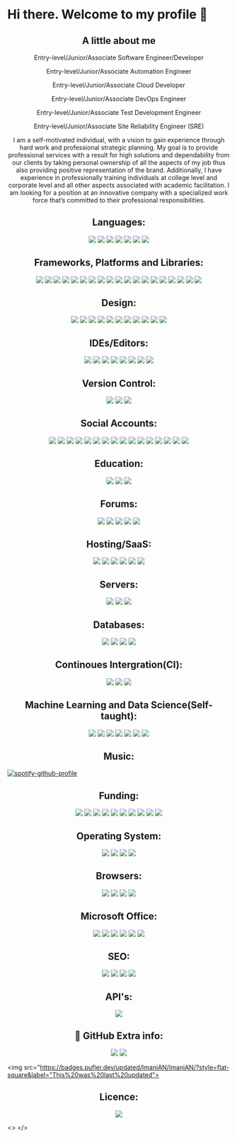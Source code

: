 <h1>
  Hi there. Welcome to my profile 👋
</h1>

<h2 align="center">A little about me</h2>
<p align="center">Entry-level/Junior/Associate Software Engineer/Developer</p>
<p align="center"Entry-level/Junior/Associate Application Developer</p>
<p align="center">Entry-level/Junior/Associate Automation Engineer</p>
<p align="center">Entry-level/Junior/Associate Cloud Developer</p>
<p align="center">Entry-level/Junior/Associate DevOps Engineer</p>
<p align="center">Entry-level/Junior/Associate Test Development Engineer</p>
<p align="center">Entry-level/Junior/Associate Site Reliability Engineer (SRE)</p>

<p align="center">I am a self-motivated individual, with a vision to gain experience through hard work and professional strategic planning. My goal is to provide professional services with a result for high solutions and dependability from our clients by taking personal ownership of all the aspects of my job thus also providing positive representation of the brand.  Additionally, I have experience in professionally training individuals at college level and corporate level and all other aspects associated with academic facilitation. I am looking for a position at an innovative company with a specialized work force that’s committed to their professional responsibilities.</p>

<h2 align="center">Languages:</h2>
  <p align="center">
    <img src="https://img.shields.io/badge/c%23-%23239120.svg?style=for-the-badge&logo=c-sharp&logoColor=white">
      <img src="https://img.shields.io/badge/css3-%231572B6.svg?style=for-the-badge&logo=css3&logoColor=white">
      <img src="https://img.shields.io/badge/dart-%230175C2.svg?style=for-the-badge&logo=dart&logoColor=white">
      <img src="https://img.shields.io/badge/html5-%23E34F26.svg?style=for-the-badge&logo=html5&logoColor=white">
      <img src="https://img.shields.io/badge/javascript-%23323330.svg?style=for-the-badge&logo=javascript&logoColor=%23F7DF1E">
      <img src="https://img.shields.io/badge/markdown-%23000000.svg?style=for-the-badge&logo=markdown&logoColor=white">
      <img src="https://img.shields.io/badge/python-3670A0?style=for-the-badge&logo=python&logoColor=ffdd54">
    </p>
      
<h2 align="center"> Frameworks, Platforms and Libraries:  </h2>
  <p align="center">
      <img src="https://img.shields.io/badge/.NET-5C2D91?style=for-the-badge&logo=.net&logoColor=white">
      <img src="https://img.shields.io/badge/Anaconda-%2344A833.svg?style=for-the-badge&logo=anaconda&logoColor=white">
      <img src="https://img.shields.io/badge/bootstrap-%23563D7C.svg?style=for-the-badge&logo=bootstrap&logoColor=white">
      <img src="https://img.shields.io/badge/chart.js-F5788D.svg?style=for-the-badge&logo=chart.js&logoColor=white">
      <img src="https://img.shields.io/badge/django-%23092E20.svg?style=for-the-badge&logo=django&logoColor=white">
      <img src="https://img.shields.io/badge/DJANGO-REST-ff1709?style=for-the-badge&logo=django&logoColor=white&color=ff1709&labelColor=gray">
      <img src="https://img.shields.io/badge/flask-%23000.svg?style=for-the-badge&logo=flask&logoColor=white">
      <img src="https://img.shields.io/badge/Flutter-%2302569B.svg?style=for-the-badge&logo=Flutter&logoColor=white">
      <img src="https://img.shields.io/badge/jquery-%230769AD.svg?style=for-the-badge&logo=jquery&logoColor=white">
      <img src="https://img.shields.io/badge/less-2B4C80?style=for-the-badge&logo=less&logoColor=white">
      <img src="https://img.shields.io/badge/Next-black?style=for-the-badge&logo=next.js&logoColor=white">
      <img src="https://img.shields.io/badge/node.js-6DA55F?style=for-the-badge&logo=node.js&logoColor=white">
      <img src="https://img.shields.io/badge/Nuxt-black?style=for-the-badge&logo=nuxt.js&logoColor=white">
      <img src="https://img.shields.io/badge/react-%2320232a.svg?style=for-the-badge&logo=react&logoColor=%2361DAFB">
      <img src="https://img.shields.io/badge/SASS-hotpink.svg?style=for-the-badge&logo=SASS&logoColor=white">
      <img src="https://img.shields.io/badge/symfony-%23000000.svg?style=for-the-badge&logo=symfony&logoColor=white">
      <img src="https://img.shields.io/badge/svelte-%23f1413d.svg?style=for-the-badge&logo=svelte&logoColor=white">
      <img src="https://img.shields.io/badge/tailwindcss-%2338B2AC.svg?style=for-the-badge&logo=tailwind-css&logoColor=white">
      <img src="https://img.shields.io/badge/webpack-%238DD6F9.svg?style=for-the-badge&logo=webpack&logoColor=black">
      </p>
      
<h2 align="center"> Design:  </h2>
  <p align="center">
      <img src="https://img.shields.io/badge/Adobe%20Acrobat%20Reader-EC1C24.svg?style=for-the-badge&logo=Adobe%20Acrobat%20Reader&logoColor=white">
      <img src="https://img.shields.io/badge/Adobe%20Dreamweaver-FF61F6.svg?style=for-the-badge&logo=Adobe%20Dreamweaver&logoColor=white">
      <img src="https://img.shields.io/badge/Adobe%20Fonts-000B1D.svg?style=for-the-badge&logo=Adobe%20Fonts&logoColor=white">
      <img src="https://img.shields.io/badge/adobeillustrator-%23FF9A00.svg?style=for-the-badge&logo=adobeillustrator&logoColor=white">
   <img src="https://img.shields.io/badge/adobephotoshop-%2331A8FF.svg?style=for-the-badge&logo=adobephotoshop&logoColor=white">
   <img src="https://img.shields.io/badge/Canva-%2300C4CC.svg?style=for-the-badge&logo=Canva&logoColor=white">
   <img src="https://img.shields.io/badge/figma-%23F24E1E.svg?style=for-the-badge&logo=figma&logoColor=white">
   <img src="https://img.shields.io/badge/Gimp-657D8B?style=for-the-badge&logo=gimp&logoColor=FFFFFF">
   <img src="https://img.shields.io/badge/Inkscape-e0e0e0?style=for-the-badge&logo=inkscape&logoColor=080A13">
   <img src="https://img.shields.io/badge/invision-FF3366?style=for-the-badge&logo=invision&logoColor=white">
   <img src="https://img.shields.io/badge/Sketch-FFB387?style=for-the-badge&logo=sketch&logoColor=blac">

<h2 align="center"> IDEs/Editors:  </h2>
  <p align="center">
   <img src="https://img.shields.io/badge/Android%20Studio-3DDC84.svg?style=for-the-badge&logo=android-studio&logoColor=white">
   <img src="https://img.shields.io/badge/Atom-%2366595C.svg?style=for-the-badge&logo=atom&logoColor=white">
   <img src="https://img.shields.io/badge/CodePen-white?style=for-the-badge&logo=codepen&logoColor=black">
   <img src="https://img.shields.io/badge/jupyter-%23FA0F00.svg?style=for-the-badge&logo=jupyter&logoColor=white">
   <img src="https://img.shields.io/badge/pycharm-143?style=for-the-badge&logo=pycharm&logoColor=black&color=black&labelColor=green">
   <img src="https://img.shields.io/badge/sublime_text-%23575757.svg?style=for-the-badge&logo=sublime-text&logoColor=important">
   <img src="https://img.shields.io/badge/Visual%20Studio%20Code-0078d7.svg?style=for-the-badge&logo=visual-studio-code&logoColor=white">
   <img src="https://img.shields.io/badge/Visual%20Studio-5C2D91.svg?style=for-the-badge&logo=visual-studio&logoColor=white">

<h2 align="center"> Version Control:  </h2>
  <p align="center">
   <img src="https://img.shields.io/badge/git-%23F05033.svg?style=for-the-badge&logo=git&logoColor=white">
   <img src="https://img.shields.io/badge/github-%23121011.svg?style=for-the-badge&logo=github&logoColor=white">
   <img src="https://img.shields.io/badge/gitlab-%23181717.svg?style=for-the-badge&logo=gitlab&logoColor=white">
   
<h2 align="center"> Social Accounts:  </h2>
  <p align="center">
   <img src="https://img.shields.io/badge/Facebook-%231877F2.svg?style=for-the-badge&logo=Facebook&logoColor=white">
   <img src="https://img.shields.io/badge/Gmail-D14836?style=for-the-badge&logo=gmail&logoColor=white">
   <img src="https://img.shields.io/badge/Instagram-%23E4405F.svg?style=for-the-badge&logo=Instagram&logoColor=white">
   <img src="https://img.shields.io/badge/linkedin-%230077B5.svg?style=for-the-badge&logo=linkedin&logoColor=white">
   <img src="https://img.shields.io/badge/Messenger-00B2FF?style=for-the-badge&logo=messenger&logoColor=white">
      <img src="https://img.shields.io/badge/Trello-%23026AA7.svg?style=for-the-badge&logo=Trello&logoColor=white">
   <img src="https://img.shields.io/badge/Microsoft_Outlook-0078D4?style=for-the-badge&logo=microsoft-outlook&logoColor=white">
   <img src="https://img.shields.io/badge/<handle>-%23E60023.svg?style=for-the-badge&logo=Pinterest&logoColor=white">
   <img src="https://img.shields.io/badge/Reddit-FF4500?style=for-the-badge&logo=reddit&logoColor=white">
   <img src="https://img.shields.io/badge/<handle>-%2300AFF0.svg?style=for-the-badge&logo=Skype&logoColor=white">
   <img src="https://img.shields.io/badge/Slack-4A154B?style=for-the-badge&logo=slack&logoColor=white">
   <img src="https://img.shields.io/badge/Telegram-2CA5E0?style=for-the-badge&logo=telegram&logoColor=white">
   <img src="https://img.shields.io/badge/<handle>-%231DA1F2.svg?style=for-the-badge&logo=Twitter&logoColor=white">
   <img src="https://img.shields.io/badge/WhatsApp-25D366?style=for-the-badge&logo=whatsapp&logoColor=white">
   <img src="https://img.shields.io/badge/WordPress-%23117AC9.svg?style=for-the-badge&logo=WordPress&logoColor=white">
   <img src="https://img.shields.io/badge/<handle>-%23FF0000.svg?style=for-the-badge&logo=YouTube&logoColor=white">
   
<h2 align="center"> Education:  </h2>
  <p align="center">
   <img src="https://img.shields.io/badge/Microsoft_Learn-258ffa?style=for-the-badge&logo=microsoft&logoColor=white">
   <img src="https://img.shields.io/badge/MDN_Web_Docs-black?style=for-the-badge&logo=mdnwebdocs&logoColor=white">
      <img src="https://img.shields.io/badge/GeeksforGeeks-gray?style=for-the-badge&logo=geeksforgeeks&logoColor=35914c">

   
<h2 align="center"> Forums:  </h2>
  <p align="center">
   <img src="https://img.shields.io/badge/Codepen-000000?style=for-the-badge&logo=codepen&logoColor=white">
   <img src="https://img.shields.io/badge/Quora-%23B92B27.svg?style=for-the-badge&logo=Quora&logoColor=white">
   <img src="https://img.shields.io/badge/Reddit-%23FF4500.svg?style=for-the-badge&logo=Reddit&logoColor=white">
   <img src="https://img.shields.io/badge/StackExchange-%23ffffff.svg?style=for-the-badge&logo=StackExchange&logoColor=white">
   <img src="https://img.shields.io/badge/-Stackoverflow-FE7A16?style=for-the-badge&logo=stack-overflow&logoColor=white">
<h2 align="center">Hosting/SaaS:  </h2>
  <p align="center">   
   <img src="https://img.shields.io/badge/azure-%230072C6.svg?style=for-the-badge&logo=azure-devops&logoColor=white">
   <img src="https://img.shields.io/badge/firebase-%23039BE5.svg?style=for-the-badge&logo=firebase">
   <img src="https://img.shields.io/badge/GoogleCloud-%234285F4.svg?style=for-the-badge&logo=google-cloud&logoColor=white">
   <img src="https://img.shields.io/badge/heroku-%23430098.svg?style=for-the-badge&logo=heroku&logoColor=white">
   <img src="https://img.shields.io/badge/netlify-%23000000.svg?style=for-the-badge&logo=netlify&logoColor=#00C7B7">
   <img src="https://img.shields.io/badge/vercel-%23000000.svg?style=for-the-badge&logo=vercel&logoColor=white">
   
<h2 align="center">    Servers:  </h2>
  <p align="center">   
   <img src="https://img.shields.io/badge/apache-%23D42029.svg?style=for-the-badge&logo=apache&logoColor=white">
   <img src="https://img.shields.io/badge/jenkins-%232C5263.svg?style=for-the-badge&logo=jenkins&logoColor=white">
   <img src="https://img.shields.io/badge/nginx-%23009639.svg?style=for-the-badge&logo=nginx&logoColor=white">
   
<h2 align="center"> Databases:  </h2>
  <p align="center">
   <img src="https://img.shields.io/badge/Microsoft%20SQL%20Sever-CC2927?style=for-the-badge&logo=microsoft%20sql%20server&logoColor=white">
   <img src="https://img.shields.io/badge/mysql-%2300f.svg?style=for-the-badge&logo=mysql&logoColor=white">
   <img src="https://img.shields.io/badge/postgres-%23316192.svg?style=for-the-badge&logo=postgresql&logoColor=white">
   <img src="https://img.shields.io/badge/sqlite-%2307405e.svg?style=for-the-badge&logo=sqlite&logoColor=white">
   
<h2 align="center"> Continoues Intergration(CI):  </h2>
  <p align="center">
   <img src="https://img.shields.io/badge/GitLabCI-%23181717.svg?style=for-the-badge&logo=gitlab&logoColor=white">
   <img src="https://img.shields.io/badge/githubactions-%232671E5.svg?style=for-the-badge&logo=githubactions&logoColor=white">
   <img src="https://img.shields.io/badge/travisci-%232B2F33.svg?style=for-the-badge&logo=travis&logoColor=white">
   
<h2 align="center"> Machine Learning and Data Science(Self-taught):</h2>
  <p align="center">
   <img src="https://img.shields.io/badge/Keras-%23D00000.svg?style=for-the-badge&logo=Keras&logoColor=white">
   <img src="https://img.shields.io/badge/numpy-%23013243.svg?style=for-the-badge&logo=numpy&logoColor=white">
   <img src="https://img.shields.io/badge/pandas-%23150458.svg?style=for-the-badge&logo=pandas&logoColor=white">
   <img src="https://img.shields.io/badge/PyTorch-%23EE4C2C.svg?style=for-the-badge&logo=PyTorch&logoColor=white">
   <img src="https://img.shields.io/badge/scikit--learn-%23F7931E.svg?style=for-the-badge&logo=scikit-learn&logoColor=white">
   <img src="https://img.shields.io/badge/SciPy-%230C55A5.svg?style=for-the-badge&logo=scipy&logoColor=%white">
   <img src="https://img.shields.io/badge/TensorFlow-%23FF6F00.svg?style=for-the-badge&logo=TensorFlow&logoColor=white">
   
<h2 align="center"> Music:  </h2>
  <p align="center">
  
[![spotify-github-profile](https://spotify-github-profile.vercel.app/api/view?uid=3le8v925s45h586cyv9dfpdlt&cover_image=true&theme=default&bar_color_cover=true)](https://github.com/kittinan/spotify-github-profile)

<h2 align="center"> Funding:  </h2>
  <p align="center">
   <img src="https://img.shields.io/badge/AmazonPay-ff9900.svg?style=for-the-badge&logo=Amazon-Pay&logoColor=white">
   <img src="https://img.shields.io/badge/Buy%20Me%20a%20Coffee-ffdd00?style=for-the-badge&logo=buy-me-a-coffee&logoColor=black">
   <img src="https://img.shields.io/badge/sponsor-30363D?style=for-the-badge&logo=GitHub-Sponsors&logoColor=#EA4AAA">
   <img src="https://img.shields.io/badge/GooglePay-%233780F1.svg?style=for-the-badge&logo=Google-Pay&logoColor=white">
   <img src="https://img.shields.io/badge/PayPal-00457C?style=for-the-badge&logo=paypal&logoColor=white">
   <img src="https://img.shields.io/badge/SamsungPay-1428A0.svg?style=for-the-badge&logo=Samsung-Pay&logoColor=white">
   <img src="https://img.shields.io/badge/Bitcoin-000?style=for-the-badge&logo=bitcoin&logoColor=white">
   <img src="https://img.shields.io/badge/Ethereum-3C3C3D?style=for-the-badge&logo=Ethereum&logoColor=white">
   <img src="https://img.shields.io/badge/Litecoin-A6A9AA?style=for-the-badge&logo=Litecoin&logoColor=white">
   <img src="https://img.shields.io/badge/Xrp-black?style=for-the-badge&logo=xrp&logoColor=white">
   
<h2 align="center">Operating System:  </h2>
  <p align="center">
   <img src="https://img.shields.io/badge/Android-3DDC84?style=for-the-badge&logo=android&logoColor=white">
   <img src="https://img.shields.io/badge/chrome%20os-3d89fc?style=for-the-badge&logo=google%20chrome&logoColor=white">
   <img src="https://img.shields.io/badge/Ubuntu-E95420?style=for-the-badge&logo=ubuntu&logoColor=white">
   <img src="https://img.shields.io/badge/Windows-0078D6?style=for-the-badge&logo=windows&logoColor=white">
   
<h2 align="center">Browsers:  </h2>
  <p align="center">
   <img src="https://img.shields.io/badge/Firefox-FF7139?style=for-the-badge&logo=Firefox-Browser&logoColor=white">
   <img src="https://img.shields.io/badge/Google%20Chrome-4285F4?style=for-the-badge&logo=GoogleChrome&logoColor=white">
   <img src="https://img.shields.io/badge/Tor-7D4698?style=for-the-badge&logo=Tor-Browser&logoColor=white">
   <img src="https://img.shields.io/badge/Brave-FB542B?style=for-the-badge&logo=Brave&logoColor=white">
   
<h2 align="center">Microsoft Office:  </h2>
  <p align="center">
   <img src="https://img.shields.io/badge/Microsoft-0078D4?style=for-the-badge&logo=microsoft&logoColor=white">
   <img src="https://img.shields.io/badge/Microsoft_Access-A4373A?style=for-the-badge&logo=microsoft-access&logoColor=white">
   <img src="https://img.shields.io/badge/Microsoft_Excel-217346?style=for-the-badge&logo=microsoft-excel&logoColor=white">
   <img src="https://img.shields.io/badge/Microsoft_Office-D83B01?style=for-the-badge&logo=microsoft-office&logoColor=white">
   <img src="https://img.shields.io/badge/Microsoft_PowerPoint-B7472A?style=for-the-badge&logo=microsoft-powerpoint&logoColor=white">
   <img src="Microsoft Word](https://img.shields.io/badge/Microsoft_Word-2B579A?style=for-the-badge&logo=microsoft-word&logoColor=white">
   
<h2 align="center">SEO:</h2>
  <p align="center"> 
   <img src="https://img.shields.io/badge/Yahoo!-6001D2?style=for-the-badge&logo=Yahoo!&logoColor=white">
   <img src="https://img.shields.io/badge/google-4285F4?style=for-the-badge&logo=google&logoColor=white">
   <img src="https://img.shields.io/badge/DuckDuckGo-DE5833?style=for-the-badge&logo=DuckDuckGo&logoColor=white">
   <img src="https://img.shields.io/badge/Microsoft%20Bing-258FFA?style=for-the-badge&logo=Microsoft%20Bing&logoColor=white">
   
<h2 align="center">API's:</h2>
  <p align="center"> 
   <img src="https://img.shields.io/badge/Postman-FF6C37?style=for-the-badge&logo=postman&logoColor=white">

<h2 align="center"> 🤝 GitHub Extra info:  </h2>
  <p align="center">
  <img src="https://shields-io-visitor-counter.herokuapp.com/badge?page=ImaniAN.ImaniAN&style=flat-square&label="Visitors">

  <img src="https://badges.pufler.dev/years/ImaniAN?style=flat-square&label=Years%20on%20GitHub">

  <img src="https://badges.pufler.dev/updated/ImaniAN/ImaniAN/?style=flat-square&label="This%20was%20last%20updated">
  
<h2 align="center">Licence:</h2>
  <p align="center"> 
   <img src="https://img.shields.io/github/license/ImaniAN/ImaniAN?style=for-the-badge">
  
<>
</>
   <img src="">